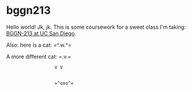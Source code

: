 # bggn213

Hello world!  Jk, jk. 
This is some coursework for a sweet class I'm taking: [BGGN-213 at UC San Diego](https://bioboot.github.io/bggn213_S19/).

Also: here is a cat: =^.w.^=


A more different cat:  =.v.=

                      V V
                        
                        
                      =^oxo^=
